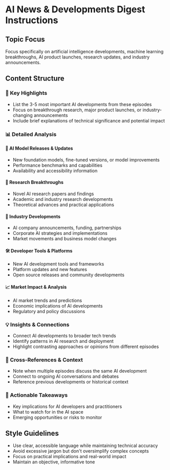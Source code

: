 # AI News & Developments Digest Instructions

## Topic Focus
Focus specifically on artificial intelligence developments, machine learning breakthroughs, AI product launches, research updates, and industry announcements.

## Content Structure

### 🌟 Key Highlights
- List the 3-5 most important AI developments from these episodes
- Focus on breakthrough research, major product launches, or industry-changing announcements
- Include brief explanations of technical significance and potential impact

### 📊 Detailed Analysis

#### 🤖 AI Model Releases & Updates
- New foundation models, fine-tuned versions, or model improvements
- Performance benchmarks and capabilities
- Availability and accessibility information

#### 🔬 Research Breakthroughs
- Novel AI research papers and findings
- Academic and industry research developments
- Theoretical advances and practical applications

#### 🏢 Industry Developments
- AI company announcements, funding, partnerships
- Corporate AI strategies and implementations
- Market movements and business model changes

#### 🛠️ Developer Tools & Platforms
- New AI development tools and frameworks
- Platform updates and new features
- Open source releases and community developments

#### 📈 Market Impact & Analysis
- AI market trends and predictions
- Economic implications of AI developments
- Regulatory and policy discussions

### 💡 Insights & Connections
- Connect AI developments to broader tech trends
- Identify patterns in AI research and deployment
- Highlight contrasting approaches or opinions from different episodes

### 🔗 Cross-References & Context
- Note when multiple episodes discuss the same AI development
- Connect to ongoing AI conversations and debates
- Reference previous developments or historical context

### 🎯 Actionable Takeaways
- Key implications for AI developers and practitioners
- What to watch for in the AI space
- Emerging opportunities or risks to monitor

## Style Guidelines
- Use clear, accessible language while maintaining technical accuracy
- Avoid excessive jargon but don't oversimplify complex concepts
- Focus on practical implications and real-world impact
- Maintain an objective, informative tone